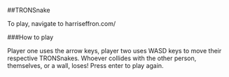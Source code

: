 ##TRONSnake

To play, navigate to harriseffron.com/

###How to play

Player one uses the arrow keys, player two uses WASD keys to move their respective TRONSnakes. Whoever collides with
the other person, themselves, or a wall, loses! Press enter to play again.
